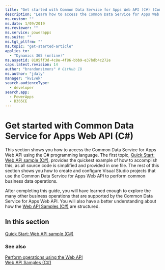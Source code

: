 ```yaml
---
title: "Get started with Common Data Service for Apps Web API (C#) (Common Data Service for Apps)| Microsoft Docs"
description: "Learn how to access the Common Data Service for Apps Web API using the Microsoft Visual C# programming language"
ms.custom: ""
ms.date: 1/09/2019
ms.reviewer: ""
ms.service: powerapps
ms.suite: ""
ms.tgt_pltfrm: ""
ms.topic: "get-started-article"
applies_to: 
  - "Dynamics 365 (online)"
ms.assetid: 8105ff3d-4c8e-4f86-bbb9-e37bdb4c272e
caps.latest.revision: 14
author: "brandonsimons" # GitHub ID
ms.author: "jdaly"
manager: "kvivek"
search.audienceType: 
  - developer
search.app: 
  - PowerApps
  - D365CE
---
```

# Get started with Common Data Service for Apps Web API (C#)

This section shows you how to access the Common Data Service for Apps Web API using the C# programming language. The first topic, [Quick Start: Web API sample (C#)](quick-start-console-app-csharp.md), provides the quickest example of how to accomplish this, as all source code is simplified and provided in one file. The rest of this section shows you how to create and configure Visual Studio projects that use the Common Data Service for Apps Web API to perform common business data operations.  
  
After completing this guide, you will have learned enough to explore the many other business operations that are supported by the Common Data Service for Apps Web API.   You will also have a better understanding about how the [Web API Samples (C#)](web-api-samples-csharp.md) are structured.  
  
## In this section

[Quick Start: Web API sample (C#)](quick-start-console-app-csharp.md)<br />

### See also
  
[Perform operations using the Web API](perform-operations-web-api.md)<br />
[Web API Samples (C#)](web-api-samples-csharp.md)
